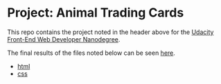 # Project: Animal Trading Cards

This repo contains the project noted in the header above for the
[Udacity](http://www.udacity.com/)
[Front-End Web Developer Nanodegree](https://www.udacity.com/course/front-end-web-developer-nanodegree--nd001).

The final results of the files noted below can be seen
[here](https://carltonwin8.github.io/fewd-animal-card/).

 * [html](card.html)
 * [css](styles.css)


